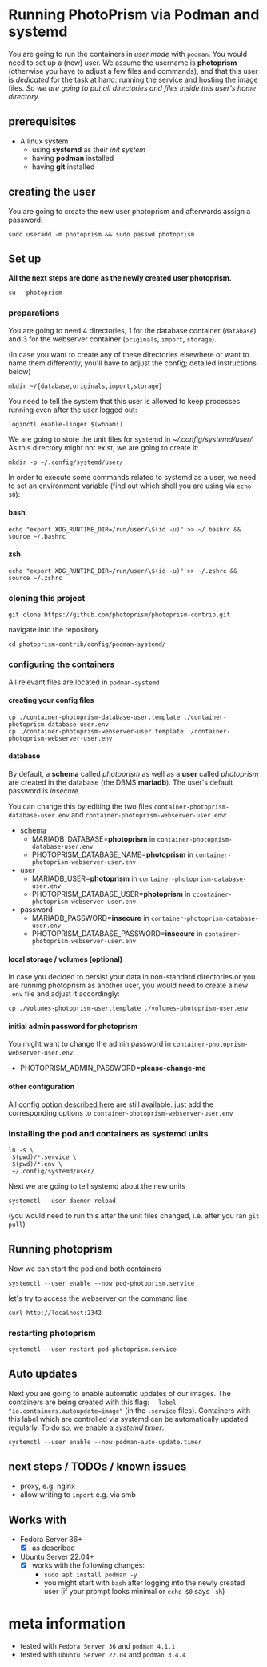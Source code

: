 # Running PhotoPrism via Podman and systemd

You are going to run the containers in *user mode* with `podman`. You would need to set up a (new) user. We assume the username is **photoprism** (otherwise you have to adjust a few files and commands), and that this user is *dedicated* for the task at hand: running the service and hosting the image files. *So we are going to put all directories and files inside this user's home directory*.

## prerequisites

- A linux system
  - using **systemd** as their *init system*
  - having **podman** installed
  - having **git** installed

## creating the user

You are going to create the new user photoprism and afterwards assign a password:

```shell
sudo useradd -m photoprism && sudo passwd photoprism
```

## Set up

**All the next steps are done as the newly created user photoprism.**

```shell
su - photoprism
```

### preparations

You are going to need 4 directories, 1 for the database container (`database`) and 3 for the webserver container (`originals`, `import`, `storage`).

(In case you want to create any of these directories elsewhere or want to name them differently, you'll have to adjust the config; detailed instructions below)

```shell
mkdir ~/{database,originals,import,storage}
```

You need to tell the system that this user is allowed to keep processes running even after the user logged out:

```shell
loginctl enable-linger $(whoami)
```

We are going to store the unit files for systemd in *~/.config/systemd/user/*. As this directory might not exist, we are going to create it:

```shell
mkdir -p ~/.config/systemd/user/
```

In order to execute some commands related to systemd as a user, we need to set an environment variable (find out which shell you are using via `echo $0`):

#### bash

```shell
echo "export XDG_RUNTIME_DIR=/run/user/\$(id -u)" >> ~/.bashrc && source ~/.bashrc
```

#### zsh

```shell
echo "export XDG_RUNTIME_DIR=/run/user/\$(id -u)" >> ~/.zshrc && source ~/.zshrc
```

### cloning this project

```shell
git clone https://github.com/photoprism/photoprism-contrib.git
```

navigate into the repository

```shell
cd photoprism-contrib/config/podman-systemd/
```

### configuring the containers

All relevant files are located in `podman-systemd`

#### creating your config files

```shell
cp ./container-photoprism-database-user.template ./container-photoprism-database-user.env
cp ./container-photoprism-webserver-user.template ./container-photoprism-webserver-user.env
```

#### database

By default, a **schema** called *photoprism* as well as a **user** called *photoprism* are created in the database (the DBMS **mariadb**). The user's default password is *insecure*.

You can change this by editing the two files `container-photoprism-database-user.env` and `container-photoprism-webserver-user.env`:

- schema
  - MARIADB_DATABASE=**photoprism** in `container-photoprism-database-user.env`
  - PHOTOPRISM_DATABASE_NAME=**photoprism** in `container-photoprism-webserver-user.env`
- user
  - MARIADB_USER=**photoprism** in `container-photoprism-database-user.env`
  - PHOTOPRISM_DATABASE_USER=**photoprism** in `ccontainer-photoprism-webserver-user.env`
- password
  - MARIADB_PASSWORD=**insecure** in `container-photoprism-database-user.env`
  - PHOTOPRISM_DATABASE_PASSWORD=**insecure** in `container-photoprism-webserver-user.env`

#### local storage / volumes (optional)

In case you decided to persist your data in non-standard directories or you are running photoprism as another user, you would need to create a new `.env` file and adjust it accordingly:

```shell
cp ./volumes-photoprism-user.template ./volumes-photoprism-user.env
```

#### initial admin password for photoprism

You might want to change the admin password in `container-photoprism-webserver-user.env`:

- PHOTOPRISM_ADMIN_PASSWORD=**please-change-me**

#### other configuration

All [config option described here](https://docs.photoprism.app/getting-started/config-options/) are still available. just add the corresponding options to `container-photoprism-webserver-user.env` 

### installing the pod and containers as systemd units

```shell
ln -s \
 $(pwd)/*.service \
 $(pwd)/*.env \
 ~/.config/systemd/user/
```

Next we are going to tell systemd about the new units

```shell
systemctl --user daemon-reload
```

(you would need to run this after the unit files changed, i.e. after you ran `git pull`)

## Running photoprism

Now we can start the pod and both containers

```shell
systemctl --user enable --now pod-photoprism.service
```

let's try to access the webserver on the command line

```shell
curl http://localhost:2342
```

### restarting photoprism

```shell
systemctl --user restart pod-photoprism.service
```

## Auto updates

Next you are going to enable automatic updates of our images. The containers are being created with this flag: `--label "io.containers.autoupdate=image"` (in the `.service` files). Containers with this label which are controlled via systemd can be automatically updated regularly. To do so, we enable a *systemd timer*:

```shell
systemctl --user enable --now podman-auto-update.timer
```

## next steps / TODOs / known issues

- proxy, e.g. nginx
- allow writing to `import` e.g. via smb

## Works with

- Fedora Server 36+
  - [x] as described
- Ubuntu Server 22.04+
  - [x] works with the following changes:
    - `sudo apt install podman -y`
    - you might start with `bash` after logging into the newly created user (if your prompt looks minimal or `echo $0` says `-sh`) 

# meta information

- tested with `Fedora Server 36` and `podman 4.1.1`
- tested with `Ubuntu Server 22.04` and `podman 3.4.4`
